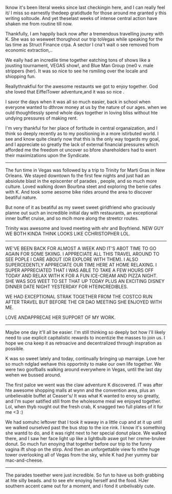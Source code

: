 Iknow it's been literal weeks since last checkingin here, and I can really feel it/ I miss so earnestly thedeep gratidtude for those around me granted  y this writing soltoude. And yet theselast weeks of intense central action have shaken me from routine till now.

Thankfully, I am happily back now after a tremendous travelling jourey with K. She was so wseweet thorughout our trip toVegas while speaking for the las time as Struct Finance crpa. A sector I cna't wait o see removed from economic  extraction,..

We eally had an incredile time together eatching tons of shows like a jousting tournament, VEGAS show!, and Blue Man Group (me0 v. male strippers (her). It was so nice to see he rsmiling over the locale and shiopping fun.

Reallythnakfiul for the awesome restaunts we got to enjoy together. God she loved that EiffelTower adventure,and it was so nice . 

I savor the days when it was all so much easier, back in school when everyone wanted  to dthrow money at us by the nature of our ages. when we ould thoughtlessly spend whole days together in loving bliss without hte undying pressures of making rent. 

I'm very thankful for her place of fortitude in central organaization, and I think so deeply recently as to my positioning in a more istirbuted world. I see and know quite clearly now that this is the only way togards my goal, and I appreciate so greatly the lack of external financial pressures which afforded me the freedom ot uncover so bfore shareholders had to exert their maximizations upon the Syndicate.

---

The fun time in Vegas was followed by a trip to Trinity for Marti Gras in New Orleans. We stayed downtown fo the first few nights and just had an absiolute blast in the episcenter of parades , people, and so much more culture. Loved walking down Bourbna steet and exploring the benie cafes with K. And took some aesome bike rides around the area to discover beatiful nature.

But none of it as beatiful as my sweet sweet girldfriend who graciously planne out such an incredible initial day with restaurants, an exceptional inner buffet cruise, and so mcih more along the streetcr routes.

Trinity was awesome and loved meeting with ehr and Boyfriend. NEW GUY WE BOTH KINDA THINK LOOKS LIKE CCHRISTOPHER LOL.

---

WE'VE BEEN BACK FOR ALMOST A WEEK AND IT'S ABOT TIME TO GO AGAIN FOR SOME SKIING. I APPRECIATE ALL THIS TRAVEL AROUND TO SEE POPLE I CARE ABOUT (OR EXPLORE WITH THEM). I ALSO SUPERCEDENTLY APPRECIATE OUR TIME HERE AT HOME RELAXING. I SUPER APPRECIATED THAT I WAS ABLE TO TAKE A FEW HOURS OFF TODAY AND RELAX WITH K FOR A FUN ICE-CREAM AND PIZZA NIGHT. SHE WAS SOS WEET TO SET THAT UP TODAY PLUS AN EXCITING DISNEY DINNER DATE NIGHT YESTERDAY FOR HTEINCREDIBLES.

WE HAD EXCEPTIONAL STRAK TOGETHER FROM THE COSTCO RUN AFTER TRAVEL BUT BEFORE THE CR DAO MEETING SHE ENJOYED WITH ME. 

LOVE ANDAPPRECAE HER SUPPORT OF MY WORK.

---

Maybe one day it'll all be easier. I'm still thinking so deeply bot how I'll likely need to use explicit capitalistic rewards to incentizie the masses to join us. I hope we cna keep it as retroacive and decentralized through inspration as possible. 

K was so sweet lately and today, continually bringing up marraige. Love her so much ndglad wehave this opportnity to make our own life together. We were two goofballs walking around everywhere in Vegas, until the last day wehen we bussed around.

The first palce we went was the claw adventure K discovered. IT was after hte awesome shopping malls at wynn and the convention area, plus an unbelievable buffet at Ceaser's/ It was what K wanted to enoy so greatly, and I'm super satified still from the wholesome meal we enjoyed together. Lol, when thyb rought out the fresh crab, K snagged two full plates of it for me <3 :)

We had somuhc leftover that I took it waway in a little cup and at it up until we walked ourselved past the bus stop to the ice rink. I know it's something she wantd to do, and it was right next to her special donut place. We walked there, and I saw her face light up like a lightbulb aswe got her creme-brulee donut. So much fun enoying that together before our trip to the funny vagina ift shop on the stirp. And then an unforgettable view fo mthe huge tower overlooking all of Vegas from the sky, while K had jher yummy bar mac-and-cheese.

---

The parades toeether were just incredible. So fun to have us both grabbing at hte silly beads. and to see ehr enoying herself and the food. HJer southern accent came out for a moment, and i fond it unbelivably cute.
